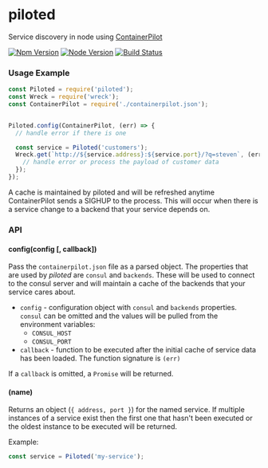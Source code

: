 # piloted
Service discovery in node using [ContainerPilot](https://www.joyent.com/containerpilot)

[![Npm Version](https://img.shields.io/npm/v/piloted.svg)](https://npmjs.com/package/piloted)
[![Node Version](https://img.shields.io/node/v/piloted.svg)](https://npmjs.com/package/piloted)
[![Build Status](https://secure.travis-ci.org/geek/piloted.svg)](http://travis-ci.org/geek/piloted)


### Usage Example

```js
const Piloted = require('piloted');
const Wreck = require('wreck');
const ContainerPilot = require('./containerpilot.json');


Piloted.config(ContainerPilot, (err) => {
  // handle error if there is one

  const service = Piloted('customers');
  Wreck.get(`http://${service.address}:${service.port}/?q=steven`, (err, res, payload) => {
    // handle error or process the payload of customer data
  });
});
```

A cache is maintained by piloted and will be refreshed anytime ContainerPilot sends
a SIGHUP to the process. This will occur when there is a service change to a
backend that your service depends on.

### API

#### config(config [, callback])

Pass the `containerpilot.json` file as a parsed object. The properties that are
used by _piloted_ are `consul` and `backends`. These will be used to connect to
the consul server and will maintain a cache of the backends that your service
cares about.

* `config` - configuration object with `consul` and `backends` properties. `consul` can
  be omitted and the values will be pulled from the environment variables:
  - `CONSUL_HOST`
  - `CONSUL_PORT`
* `callback` - function to be executed after the initial cache of service data has
been loaded. The function signature is `(err)`

If a `callback` is omitted, a `Promise` will be returned.


#### (name)

Returns an object (`{ address, port }`) for the named service. If multiple instances
of a service exist then the first one that hasn't been executed or the oldest instance
to be executed will be returned.

Example:

```js
const service = Piloted('my-service');
```

